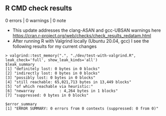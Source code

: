 ## R CMD check results

0 errors | 0 warnings | 0 note

* This update addresses the clang-ASAN and gcc-UBSAN warnings here
  https://cran.r-project.org/web/checks/check_results_redatam.html
* After running R with Valgrind locally (Ubuntu 20.04, gcc) I see the following
  results for my current changes

```
> valgrind::test_memory(".", "./dev/test-with-valgrind.R", leak_check='full', show_leak_kinds='all')
$leak_summary
[1] "definitely lost: 0 bytes in 0 blocks"              
[2] "indirectly lost: 0 bytes in 0 blocks"              
[3] "possibly lost: 0 bytes in 0 blocks"                
[4] "still reachable: 65,021,713 bytes in 13,449 blocks"
[5] "of which reachable via heuristic:"                 
[6] "newarray           : 4,264 bytes in 1 blocks"      
[7] "suppressed: 0 bytes in 0 blocks"                   

$error_summary
[1] "ERROR SUMMARY: 0 errors from 0 contexts (suppressed: 0 from 0)"
```
